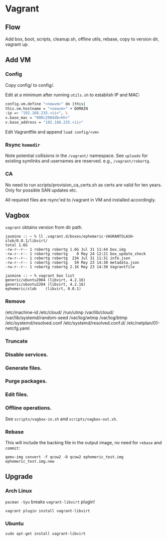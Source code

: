# Vagrant

## Flow

Add box, boot, scripts, cleanup.sh, offline utils, rebase, copy to version dir, vagrant up.

## Add VM

### Config

Copy config/<existing config> to config/<newvm>.

Edit at a minimum after running `utils.sh` to establish IP and MAC:

```sh
config.vm.define "<newvm>" do |this|
this.vm.hostname = "<newvm>" + DOMAIN
:ip => "192.168.235.<ii>", \
v.base_mac = "000c2984db<hh>"
v.base_address = "192.168.235.<ii>"
```

Edit Vagrantfile and append `load config/<vm>`

### Rsync `homedir`

Note potential collisions in the `/vagrant/` namespace. See `uploads` for existing symlinks and usernames are reserved. e.g., `/vagrant/robertg`.

### CA

No need to run scripts/provision_ca_certs.sh as certs are valid for ten years. Only for possible SAN updates etc.

All required files are rsync'ed to /vagrant in VM and installed accordingly.

## Vagbox

`vagrant` obtains version from dir path.

```
jasmine :: ~ % ll .vagrant.d/boxes/ephemeric-VAGRANTSLASH-slob/0.0.1/libvirt/
total 1.6G
-rw-r--r-- 1 robertg robertg 1.6G Jul 31 11:44 box.img
-rw-r--r-- 1 robertg robertg    0 May 24 12:21 box_update_check
-rw-r--r-- 1 robertg robertg  234 Jul 31 11:31 info.json
-rw-r--r-- 1 robertg robertg   59 May 23 14:30 metadata.json
-rw-r--r-- 1 robertg robertg 2.1K May 23 14:30 Vagrantfile
```

```
jasmine :: ~ % vagrant box list
generic/ubuntu2004 (libvirt, 4.2.16)
generic/ubuntu2204 (libvirt, 4.2.16)
ephemeric/slob    (libvirt, 0.0.1)
```

### Remove

/etc/machine-id
/etc/cloud/
/run/utmp
/var/lib/cloud/
/var/lib/systemd/random-seed
/var/log/wtmp
/var/log/btmp
/etc/systemd/resolved.conf
/etc/systemd/resolved.conf.d/
/etc/netplan/01-netcfg.yaml

### Truncate

### Disable services.

### Generate files.

### Purge packages.

### Edit files.

### Offline operations.

See `scripts/vagbox-in.sh` and `scripts/vagbox-out.sh`.

### Rebase

This will include the backing file in the output image, no need for `rebase` and `commit`:

```
qemu-img convert -f qcow2 -O qcow2 ephemeric_test.img ephemeric_test.img.new
```

## Upgrade

### Arch Linux

`pacman -Syu` breaks `vagrant-libvirt` plugin!

```
vagrant plugin install vagrant-libvirt
```

### Ubuntu

```
sudo apt-get install vagrant-libvirt
```
